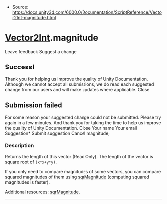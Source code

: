 * Source: https://docs.unity3d.com/6000.0/Documentation/ScriptReference/Vector2Int-magnitude.html

#  [Vector2Int](https://docs.unity3d.com/6000.0/Documentation/ScriptReference/Vector2Int.html).magnitude
Leave feedback
Suggest a change
## Success!
Thank you for helping us improve the quality of Unity Documentation. Although we cannot accept all submissions, we do read each suggested change from our users and will make updates where applicable.
Close
## Submission failed
For some reason your suggested change could not be submitted. Please <a>try again</a> in a few minutes. And thank you for taking the time to help us improve the quality of Unity Documentation.
Close
Your name Your email Suggestion* Submit suggestion
Cancel
magnitude; 
### Description
Returns the length of this vector (Read Only).
The length of the vector is square root of `(x*x+y*y)`.  
  
If you only need to compare magnitudes of some vectors, you can compare squared magnitudes of them using [sqrMagnitude](https://docs.unity3d.com/6000.0/Documentation/ScriptReference/Vector2Int-sqrMagnitude.html) (computing squared magnitudes is faster).  
  
Additional resources: [sqrMagnitude](https://docs.unity3d.com/6000.0/Documentation/ScriptReference/Vector2Int-sqrMagnitude.html).
* * *

